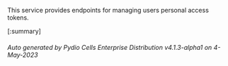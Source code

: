 






This service provides endpoints for managing users personal access tokens.

[:summary]

###### Auto generated by Pydio Cells Enterprise Distribution v4.1.3-alpha1 on 4-May-2023
